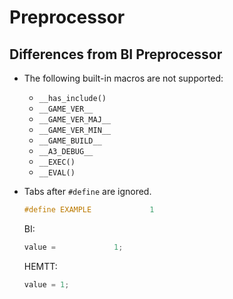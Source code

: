 # Preprocessor

## Differences from BI Preprocessor

- The following built-in macros are not supported:
  - `__has_include()`
  - `__GAME_VER__`
  - `__GAME_VER_MAJ__`
  - `__GAME_VER_MIN__`
  - `__GAME_BUILD__`
  - `__A3_DEBUG__`
  - `__EXEC()`
  - `__EVAL()`

- Tabs after `#define` are ignored.

    ```cpp
    #define EXAMPLE				1
    ```

    BI:

    ```cpp
    value =				1;
    ```

    HEMTT:

    ```cpp
    value = 1;
    ```
